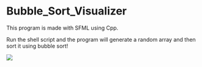 # Bubble_Sort_Visualizer
This program is made with SFML using Cpp.

Run the shell script and the program will generate a random array and then sort it using bubble sort!

![](Bubble_sort_visual.gif)
